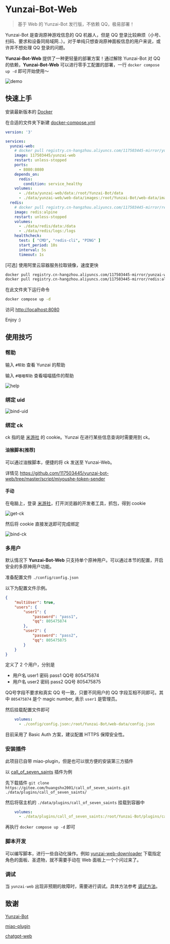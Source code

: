 # Yunzai-Bot-Web

> 基于 Web 的 Yunzai-Bot 发行版，不依赖 QQ，极易部署！

Yunzai-Bot 是查询原神游戏信息的 QQ 机器人，但是 QQ 登录比较麻烦（小号、扫码、要求和设备同局域网..）。对于单纯只想查询原神面板信息的用户来说，或许并不想处理 QQ 登录的问题。

**Yunzai-Bot-Web** 提供了一种更轻量的部署方案！通过解除 Yunzai-Bot 对 QQ 的依赖，**Yunzai-Bot-Web** 可以进行零手工配置的部署，一行 `docker compose up -d` 即可开始使用～

![demo](./assets/demo.png)

## 快速上手

安装最新版本的 [Docker](https://docs.docker.com/engine/install/)

在合适的文件夹下新建 [docker-compose.yml](https://github.com/117503445/yunzai-bot-web/blob/master/docker-compose.yml)

```yaml
version: '3'

services:
  yunzai-web:
    # docker pull registry.cn-hangzhou.aliyuncs.com/117503445-mirror/yunzai-web && docker image tag registry.cn-hangzhou.aliyuncs.com/117503445-mirror/yunzai-web 117503445/yunzai-web
    image: 117503445/yunzai-web
    restart: unless-stopped
    ports:
      - 8080:8080
    depends_on:
      redis:
        condition: service_healthy
    volumes:
      - ./data/yunzai-web/data:/root/Yunzai-Bot/data
      - ./data/yunzai-web/web-data/images:/root/Yunzai-Bot/web-data/images
  redis:
    # docker pull registry.cn-hangzhou.aliyuncs.com/117503445-mirror/redis:alpine && docker image tag registry.cn-hangzhou.aliyuncs.com/117503445-mirror/redis:alpine redis:alpine
    image: redis:alpine
    restart: unless-stopped
    volumes:
      - ./data/redis/data:/data
      - ./data/redis/logs:/logs
    healthcheck:
      test: [ "CMD", "redis-cli", "PING" ]
      start_period: 10s
      interval: 5s
      timeout: 1s
```

[可选] 使用阿里云容器服务拉取镜像，速度更快

```sh
docker pull registry.cn-hangzhou.aliyuncs.com/117503445-mirror/yunzai-web && docker image tag registry.cn-hangzhou.aliyuncs.com/117503445-mirror/yunzai-web 117503445/yunzai-web
docker pull registry.cn-hangzhou.aliyuncs.com/117503445-mirror/redis:alpine && docker image tag registry.cn-hangzhou.aliyuncs.com/117503445-mirror/redis:alpine redis:alpine
```

在此文件夹下运行命令

```sh
docker compose up -d
```

访问 <http://localhost:8080>

Enjoy :)

## 使用技巧

### 帮助

输入 `#帮助` 查看 Yunzai 的帮助

输入 `#喵喵帮助` 查看喵喵插件的帮助

![help](./assets/help.png)

### 绑定 uid

![bind-uid](./assets/bind-uid.png)

### 绑定 ck

ck 指的是 [米游社](https://www.miyoushe.com/ys) 的 cookie。Yunzai 在进行某些信息查询时需要用到 ck。

#### 油猴脚本[推荐]

可以通过油猴脚本，便捷的将 ck 发送至 Yunzai-Web。

详情见 <https://github.com/117503445/yunzai-bot-web/tree/master/script/miyoushe-token-sender>

#### 手动

在电脑上，登录 [米游社](https://www.miyoushe.com/ys)，打开浏览器的开发者工具，抓包，得到 cookie

![get-ck](./assets/get-ck.png)

然后将 cookie 直接发送即可完成绑定

![bind-ck](./assets/bind-ck.png)

### 多用户

默认情况下 **Yunzai-Bot-Web** 只支持单个原神用户。可以通过本节的配置，开启安全的多原神用户功能。

准备配置文件 `./config/config.json`

以下为配置文件示例。

```json
{
    "multiUser": true,
    "users": {
        "user1": {
            "password": "pass1",
            "qq": 805475874
        },
        "user2": {
            "password": "pass2",
            "qq": 805475875
        }
    }
}
```

定义了 2 个用户，分别是

- 用户名 user1 密码 pass1 QQ号 805475874
- 用户名 user2 密码 pass2 QQ号 805475875

QQ号字段不要求和真实 QQ 号一致，只要不同用户的 QQ 字段互相不同即可。其中 `805475874` 是个 magic number, 表示 `user1` 是管理员。

然后挂载配置文件即可

```yaml
    volumes:
      - ./config/config.json:/root/Yunzai-Bot/web-data/config.json
```

目前采用了 Basic Auth 方案，建议配置 HTTPS 保障安全性。

### 安装插件

此项目已自带 miao-plugin，但是也可以很方便的安装第三方插件

以 [call_of_seven_saints](https://gitee.com/huangshx2001/call_of_seven_saints) 插件为例

先下载插件 `git clone https://gitee.com/huangshx2001/call_of_seven_saints.git ./data/plugins/call_of_seven_saints/`

然后将宿主机的 `./data/plugins/call_of_seven_saints` 挂载到容器中

```yaml
    volumes:
      - ./data/plugins/call_of_seven_saints:/root/Yunzai-Bot/plugins/call_of_seven_saints
```

再执行 `docker compose up -d` 即可

### 脚本开发

可以编写脚本，进行一些自动化操作。例如 [yunzai-web-downloader](./script/yunzai-web-downloader/) 下载指定角色的面板、圣遗物，就不需要手动在 Web 面板上一个个问过来了。

### 调试

当 `yunzai-web` 出现非预期的故障时，需要进行调试。具体方法参考 [调试方法](./doc/dev.md)。

## 致谢

[Yunzai-Bot](https://gitee.com/Le-niao/Yunzai-Bot.git)

[miao-plugin](https://github.com/yoimiya-kokomi/miao-plugin.git)

[chatgpt-web](https://github.com/Chanzhaoyu/chatgpt-web)
